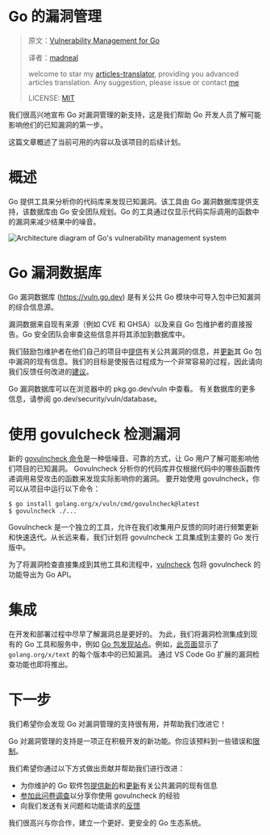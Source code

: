 # Go 的漏洞管理

>原文：[Vulnerability Management for Go](https://go.dev/blog/vuln)
>
>译者：[madneal](https://github.com/madneal)
>
>welcome to star my [articles-translator](https://github.com/madneal/articles-translator/), providing you advanced articles translation. Any suggestion, please issue or contact [me](mailto:bing@stu.ecnu.edu.cn)
>
>LICENSE: [MIT](https://opensource.org/licenses/MIT)

我们很高兴地宣布 Go 对漏洞管理的新支持，这是我们帮助 Go 开发人员了解可能影响他们的已知漏洞的第一步。

这篇文章概述了当前可用的内容以及该项目的后续计划。

# 概述

Go 提供工具来分析你的代码库来发现已知漏洞。该工具由 Go 漏洞数据库提供支持，该数据库由 Go 安全团队规划。Go 的工具通过仅显示代码实际调用的函数中的漏洞来减少结果中的噪音。

![Architecture diagram of Go's vulnerability management system](https://go.dev/blog/vuln/architecture.png)

# Go 漏洞数据库

Go 漏洞数据库 (https://vuln.go.dev) 是有关公共 Go 模块中可导入包中已知漏洞的综合信息源。

漏洞数据来自现有来源（例如 CVE 和 GHSA）以及来自 Go 包维护者的直接报告。Go 安全团队会审查这些信息并将其添加到数据库中。

我们鼓励包维护者在他们自己的项目中[提供](https://go.dev/s/vulndb-report-new)有关公共漏洞的信息，并[更新](https://go.dev/s/vulndb-report-feedback)其 Go 包中漏洞的现有信息。我们的目标是使报告过程成为一个非常容易的过程，因此请向我们反馈任何改进的[建议](https://golang.org/s/vuln-feedback)。

Go 漏洞数据库可以在浏览器中的 pkg.go.dev/vuln 中查看。 有关数据库的更多信息，请参阅 go.dev/security/vuln/database。

# 使用 govulcheck 检测漏洞

新的 [govulncheck 命令](https://pkg.go.dev/golang.org/x/vuln/cmd/govulncheck)是一种低噪音、可靠的方式，让 Go 用户了解可能影响他们项目的已知漏洞。 Govulncheck 分析你的代码库并仅根据代码中的哪些函数传递调用易受攻击的函数来发现实际影响你的漏洞。 要开始使用 govulncheck，你可以从项目中运行以下命令：

```
$ go install golang.org/x/vuln/cmd/govulncheck@latest
$ govulncheck ./...
```

Govulncheck 是一个独立的工具，允许在我们收集用户反馈的同时进行频繁更新和快速迭代。从长远来看，我们计划将 govulncheck 工具集成到主要的 Go 发行版中。

为了将漏洞检查直接集成到其他工具和流程中，[vulncheck](https://pkg.go.dev/golang.org/x/vuln/vulncheck) 包将 govulncheck 的功能导出为 Go API。

# 集成

在开发和部署过程中尽早了解漏洞总是更好的。 为此，我们将漏洞检测集成到现有的 Go 工具和服务中，例如 [Go 包发现站点](https://pkg.go.dev/)。例如，[此页面](https://pkg.go.dev/golang.org/x/text?tab=versions)显示了 `golang.org/x/text` 的每个版本中的已知漏洞。 通过 VS Code Go 扩展的漏洞检查功能也即将推出。

# 下一步

我们希望你会发现 Go 对漏洞管理的支持很有用，并帮助我们改进它！

Go 对漏洞管理的支持是一项正在积极开发的新功能。你应该预料到一些错误和[限制](https://pkg.go.dev/golang.org/x/vuln/cmd/govulncheck#hdr-Limitations)。

我们希望你通过以下方式做出贡献并帮助我们进行改进：

* 为你维护的 Go 软件包[提供新的](https://golang.org/s/vulndb-report-new)和[更新](https://go.dev/s/vulndb-report-feedback)有关公共漏洞的现有信息
* [参加此问卷调查](https://golang.org/s/govulncheck-feedback)以分享你使用 govulncheck 的经验
* 向我们发送有关问题和功能请求的[反馈](https://golang.org/s/vuln-feedback)

我们很高兴与你合作，建立一个更好、更安全的 Go 生态系统。

